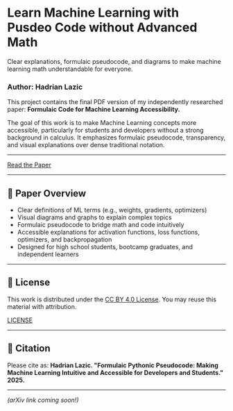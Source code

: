 # Learn Machine Learning with Pusdeo Code without Advanced Math
 Clear explanations, formulaic pseudocode, and diagrams to make machine learning math understandable for everyone.

 ### Author: Hadrian Lazic

 This project contains the final PDF version of my independently researched paper:
 **Formulaic Code for Machine Learning Accessibility.**

 The goal of this work is to make Machine Learning concepts more accessible, particularly for students and developers without a strong background in calculus.
 It emphasizes formulaic pseudocode, transparency, and visual explanations over dense traditional notation.

 ---

[Read the Paper](https://github.com/had2020/Learn-Machine-Learning-with-Pusdeo-Code-without-Advanced-Math-/blob/main/Hadrian_Lazic_Formulaic_ML_Paper.pdf)

 ---

 ## 📄 Paper Overview
 - Clear definitions of ML terms (e.g., weights, gradients, optimizers)
 - Visual diagrams and graphs to explain complex topics
 - Formulaic pseudocode to bridge math and code intuitively
 - Accessible explanations for activation functions, loss functions, optimizers, and backpropagation
 - Designed for high school students, bootcamp graduates, and independent learners

 ---

 ## 📜 License
 This work is distributed under the [CC BY 4.0 License](https://creativecommons.org/licenses/by/4.0/).
 You may reuse this material with attribution.

 [LICENSE](https://github.com/had2020/Learn-Machine-Learning-with-Pusdeo-Code-without-Advanced-Math-/blob/main/LICENSE.md)
 
 ---

 ## 🔗 Citation
 Please cite as:
 **Hadrian Lazic. "Formulaic Pythonic Pseudocode: Making Machine Learning
 Intuitive and Accessible for Developers and Students." 2025.**

 ---

 *(arXiv link coming soon!)*
